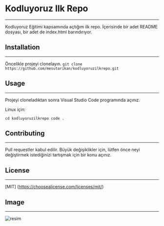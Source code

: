 # Kodluyoruz Ilk Repo
--------------------------------------------------------------------------
Kodluyoruz Eğitimi kapsamında açtığım ilk repo. İçerisinde bir adet README dosyası, bir adet de index.html barındırıyor.
## Installation
--------------------------------------------------------------------------
Öncelikle projeyi clonelayın.
`git clone https://github.com/mesutarikan/kodluyoruzilkrepo.git`
## Usage
--------------------------------------------------------------------------
Projeyi cloneladıktan sonra Visual Studio Code programında açınız.

Linux için:

`cd kodluyoruzilkrepo
code .`
## Contributing
---------------------------------------------------------------------------
Pull requestler kabul edilir. Büyük değişiklikler için, lütfen önce neyi değiştirmek istediğinizi tartışmak için bir konu açınız.
## License
---------------------------------------------------------------------------
[MIT] (https://choosealicense.com/licenses/mit/)
## Image
---------------------------------------------------------------------------
![resim](https://app.patika.dev/patikaLogo.png)


